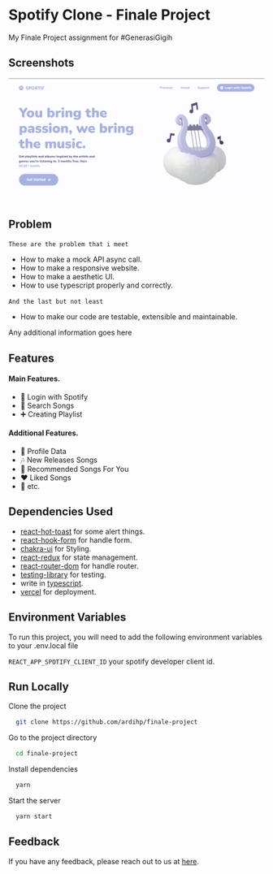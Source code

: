 
# Spotify Clone - Finale Project

My Finale Project assignment for #GenerasiGigih

## Screenshots

![App Screenshot](https://github.com/ardihp/finale-project/blob/main/public/images/readme.png)

## Problem

`These are the problem that i meet`
- How to make a mock API async call.
- How to make a responsive website.
- How to make a aesthetic UI.
- How to use typescript properly and correctly.

`And the last but not least`
- How to make our code are testable, extensible and maintainable.

Any additional information goes here

  ## Features

#### Main Features.
- 🔐 Login with Spotify
- 🔎 Search Songs
- ➕ Creating Playlist
#### Additional Features.
- 👀 Profile Data
- 🎶 New Releases Songs
- 📔 Recommended Songs For You
- ❤ Liked Songs
- 💫 etc.
  
## Dependencies Used

- [react-hot-toast](https://react-hot-toast.com) for some alert things.
- [react-hook-form](https://react-hook-form.com) for handle form.
- [chakra-ui](https://chakra-ui.com) for Styling.
- [react-redux](https://react-redux.js.org) for state management.
- [react-router-dom](https://reactrouter.com/web/guides/quick-start) for handle router.
- [testing-library](https://testing-library.com) for testing.
- write in [typescript](https://typescriptlang.org/).
- [vercel](https://vercel.com) for deployment.

## Environment Variables

To run this project, you will need to add the following environment variables to your .env.local file

`REACT_APP_SPOTIFY_CLIENT_ID` your spotify developer client id.

  
## Run Locally

Clone the project

```bash
  git clone https://github.com/ardihp/finale-project
```

Go to the project directory

```bash
  cd finale-project
```

Install dependencies

```bash
  yarn
```

Start the server

```bash
  yarn start
```

  
## Feedback

If you have any feedback, please reach out to us at [here](https://github.com/ardihp/finale-project/issues).

  